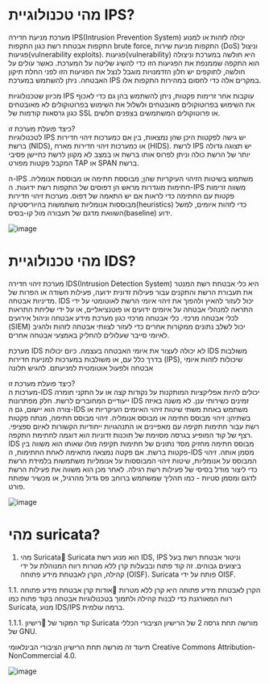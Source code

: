# מהי טכנולוגיית IPS?

מערכת מניעת חדירה IPS(Intrusion Prevention System) יכולה לזהות או למנוע התקפות אבטחת רשת כגון התקפות brute force, התקפות מניעת שירות (DoS) וניצול פגיעות(vulnerability exploits). פגיעות(vulnerability) היא חולשה במערכת וניצולה הוא התקפה שממנפת את הפגיעות הזו כדי להשיג שליטה על המערכת. כאשר עולים על חולשה, לתוקפים יש חלון הזדמנויות מוגבל לנצל את הפגיעות הזו לפני החלת תיקון האבטחה. ניתן להשתמש במערכת IPS במקרים אלה כדי לחסום במהירות התקפות אלו.

מכיוון שטכנולוגיות IPS עוקבות אחר זרימות פקטות, ניתן להשתמש בהן גם כדי לאכוף את השימוש בפרוטוקולים מאובטחים ולשלול את השימוש בפרוטוקולים לא מאובטחים כגון גרסאות קודמות של SSL או פרוטוקולים המשתמשים בצפנים חלשים.

כיצד פועלת מערכת זו?
<br>
לטכנולוגיות IPS יש גישה לפקטות היכן שהן נמצאות, בין אם כמערכות זיהוי חדירות ברשת (NIDS), או כמערכות זיהוי חדירות מארח (HIDS). לרשת IPS יש תצוגה גדולה יותר של הרשת כולה וניתן לפרוס אותו ברשת או במצב לא מקוון לרשת כחיישן פסיבי המקבל פקטות מפורט TAP או SPAN ברשת.

ה-IPS משתמש בשיטות הזיהוי העיקריות שהן; מבוססת חתימה או מבוססת אנומליה. חתימות מוגדרות מראש הן דפוסים של התקפות רשת ידועות. ה-IPS משווה זרימות פקטות עם החתימה כדי לראות אם יש התאמה של דפוס. מערכות זיהוי חדירות מבוססות אנומליות משתמשות בהיוריסטיקה(heuristics) כדי לזהות איומים, למשל השוואת מדגם של תעבורה מול קו-בסיס(baseline) ידוע.

![image](https://github.com/user-attachments/assets/8f5c0c1c-79f3-4475-89a4-0973c879fc0c)


# מהי טכנולוגיית IDS?

מערכת זיהוי חדירה IDS(Intrusion Detection System) היא כלי אבטחת רשת המנטר את תעבורת הרשת והתקנים עבור פעילות זדונית ידועה, פעילות חשודה או הפרות של מדיניות אבטחה. IDS יכול לעזור להאיץ ולהפוך את זיהוי איומי הרשת לאוטומטי על ידי התראה למנהלי אבטחה על איומים ידועים או פוטנציאליים, או על ידי שליחת התראות לכלי אבטחה מרכזי. כלי אבטחה מרכזי כגון מערכת מידע אבטחה וניהול אירועים (SIEM) יכול לשלב נתונים ממקורות אחרים כדי לעזור לצוותי אבטחה לזהות ולהגיב לאיומי סייבר שעלולים להחליק באמצעי אבטחה אחרים. 

מערכת IDS לא יכולה לעצור את איומי האבטחה בעצמה. כיום יכולות IDS משולבות בדרך כלל עם, או משולבות במערכות למניעת חדירות (IPS), שיכולות לזהות איומי אבטחה ולפעול אוטומטית למניעתם.
להגיש תלונה

כיצד פועלת מערכת זו?
<br>
מערכות ה-IDS יכולים להיות אפליקציות המותקנות על נקודות קצה או על התקני חומרה ייעודיים המחוברים לרשת. חלק מפתרונות IDS זמינים כשירותי ענן. לא משנה באיזה צורה הוא יישום, גם ה-IDS משתמש באחת משתי שיטות זיהוי האיומים העיקריות או בשתיהן: זיהוי מבוסס חתימה או מבוסס אנומליה. זיהוי מבוסס חתימה, מנתח פקטות רשת עבור חתימות תקיפה עם מאפיינים או התנהגויות ייחודיות הקשורות לאיום ספציפי. רצף של קוד המופיע בגרסה מסוימת של תוכנות זדוניות הוא דוגמה לחתימת התקפה. IDS מבוסס חתימה מחזיק מסד נתונים של חתימות תקיפה מולו שאותו הוא משווה בין פקטות ברשת. אם פקטה נמצאה מתאימה לאחת החתימות, ה-IDS מסמן אותה. זיהוי המבוסס על אנומליות, שיטות זיהוי המבוססות על אנומליות משתמשות בלמידת הרשת כדי ליצור מודל בסיסי של פעילות רשת רגילה. לאחר מכן הוא משווה את פעילות הרשת לדגם ומסמן סטיות - כמו תהליך שמשתמש ברוחב פס גדול מהרגיל, או מכשיר שפותח פורט.


![image](https://github.com/user-attachments/assets/b1ec745c-5d72-4738-9a46-7864757b811d)


# מהי suricata?
1. מהי Suricata
Suricata הוא מנוע רשת IDS, IPS וניטור אבטחת רשת בעל ביצועים גבוהים. זה קוד פתוח ובבעלות קרן ללא מטרות רווח המנוהלת על ידי קהילה, הקרן לאבטחת מידע פתוחה (OISF). Suricata פותח על ידי OISF.

1.1. אודות קרן אבטחת מידע פתוחה
הקרן לאבטחת מידע פתוחה היא קרן ללא מטרות רווח המאורגנת כדי לבנות קהילה ולתמוך בטכנולוגיות אבטחה בקוד פתוח כמו Suricata, מנוע IDS/IPS ברמה עולמית.

1.1.1. רישיון
קוד המקור של Suricata מורשה תחת גרסה 2 של הרישיון הציבורי הכללי של GNU.

תיעוד זה מורשה תחת הרישיון הציבורי הבינלאומי Creative Commons Attribution-NonCommercial 4.0.


![image](https://github.com/user-attachments/assets/4c691166-538b-464d-b722-b0843390fe75)

